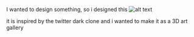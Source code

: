 I wanted to design something, so i designed this
![alt text](https://s3.amazonaws.com/assets.mockflow.com/app/wireframepro/company/Cacd11ad5ecf04fdb85c8e285ead754fc/projects/Mhltr1li8h/pages/3a068056986745fc85c67a6f1e0a7ee9/image/3a068056986745fc85c67a6f1e0a7ee9.png?1648642396164)

it is inspired by the twitter dark clone and i wanted to make it as a 3D art gallery
